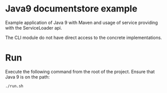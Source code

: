 # Java9 documentstore example
Example application of Java 9 with Maven and usage of service providing with the ServiceLoader api. 

The CLI module do not have direct access to the concrete implementations.

# Run

Execute the following command from the root of the project. Ensure that Java 9 is on the path:
```
./run.sh
```
